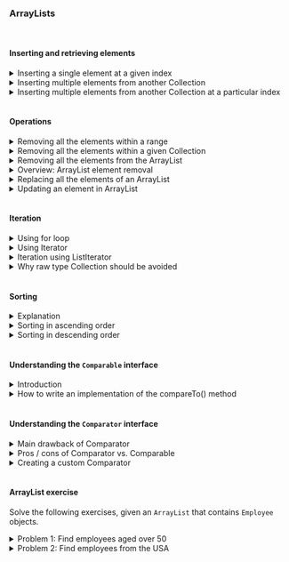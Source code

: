 ### ArrayLists

<br />

#### Inserting and retrieving elements 

<details>
<summary>Inserting a single element at a given index</summary>

`list.add(int index, E element);`

</details>


<details>
<summary>Inserting multiple elements from another Collection</summary>

`list.addAll(Collection c);`

</details>


<details>
<summary>Inserting multiple elements from another Collection at a particular index</summary>

`list.addAll(int index, Collection c);`

</details>

<br />

#### Operations

<details>
<summary>Removing all the elements within a range</summary>

This method is not defined in the `List` class.
So, it can be used only when the reference type is also `ArrayList` and not `List`.

`list.removeRange(int fromIndex, int toIndex);`

</details>


<details>
<summary>Removing all the elements within a given Collection</summary>

`list.removeAll(Collection c);`

</details>


<details>
<summary>Removing all the elements from the ArrayList</summary>

`list.clear();`

<blockquote>
We saw that <code>remove(int index)</code> removes a method at the given index and <code>remove(Object o)</code> removes the given object from the <code>ArrayList</code>.
Suppose we have an <code>ArrayList</code> that contains five elements, i.e., <code>[13, 21, 43, 2, 9]</code>.
Now, if we do <code>list.remove(2)</code>, then which overloaded method will be called?
Will <code>remove(int index)</code> be called or <code>remove(Object o)</code> be called?
<code>remove(int index)</code> will be called because we are passing a primitive to the <code>remove</code> method.
If we want to delete element **2**, we should call <code>remove(Integer.valueOf(2))</code> because elements are stored in an <code>ArrayList</code> as objects and not primitives.
</blockquote>

</details>


<details>
<summary>Overview: ArrayList element removal</summary>

```java
import java.util.ArrayList;
import java.util.List;

public class ArrayListDemo {
    public static void main(String[] args) {
        List<Integer> list = new ArrayList<>();
        list.add(10);
        list.add(20);
        list.add(30);
        list.add(40);
        list.add(50);
        list.add(60);
        list.add(70);
        list.add(80);

        System.out.println(list);

        list.remove(1);  // This will remove the element at index 1 i.e 20.
        System.out.println(list);

        list.remove(Integer.valueOf(30)); // This will remove 30 from the list
        System.out.println(list);

        list.clear(); //This will remove all the elements from the list.
        System.out.println(list);
    }
}
```

</details>


<details>
<summary>Replacing all the elements of an ArrayList</summary>

```java
import java.util.ArrayList;
import java.util.List;

public class ArrayListDemo {
	public static void main(String[] args) {
		List<String> list = new ArrayList<>();
		list.add("apple");
		list.add("banana");

		list.replaceAll((element) -> element.toUpperCase());

		System.out.println(list);
	}
}
```

</details>


<details>
<summary>Updating an element in ArrayList</summary>

`list.set(int index, E e);`

</details>

<br />

#### Iteration

<details>
<summary>Using for loop</summary>

This section is omitted for now.

</details>


<details>
<summary>Using Iterator</summary>

The `iterator()` method in `ArrayList` returns an `Iterator` type object.
The `Iterator` interface declares the below methods that help with iterating an `ArrayList`.

1. `hasNext()` - This method returns true if there are more elements in the list; otherwise, it returns false.
2. `next()` - This method returns the next element in the list. Before calling `next()`, we should always call `hasNext()` to verify that there is an element; otherwise, `NoSuchElementException` will be thrown.
3. `remove()` - This method removes the last element returned by the iterator. It can be called only once per call to the `next()` method.
4. `forEachRemaining(Consumer<? super E> action)` - This method was introduced in Java 8. It performs the given action for each remaining element until all elements have been processed or the action throws an exception. This method's benefit is that we do not need to check if there is a next element every time.

**Example**: Iterating an `ArrayList` using `Iterator`

```java
import java.util.ArrayList;
import java.util.Iterator;
import java.util.List;

public class ArrayListDemo {
	public static void main(String[] args) {
		List<Integer> list = new ArrayList<>();
		list.add(10);
		list.add(20);
		list.add(30);
		list.add(40);
		list.add(10);

		Iterator<Integer> itr = list.iterator();

		while(itr.hasNext()) {
			System.out.println(itr.next());
		}

		// Iterating using forEachRemaining() method
		System.out.println("Iterating using forEachRemaining() method");
		Iterator<Integer> newItr = list.iterator();
		newItr.forEachRemaining(element -> System.out.println(element));
	}
}
```

If we try to directly remove an element while iterating an `ArrayList` using an iterator, then `ConcurrentModificationException` will also be thrown.
We should always use the `remove()` method in the iterator to remove an element from the `ArrayList`.

The below program will fail because we are trying to delete the element from the list directly.

```java
import java.util.ArrayList;
import java.util.Iterator;
import java.util.List;

public class ArrayListDemo {
	public static void main(String[] args) {
		List<Integer> list = new ArrayList<>();
		list.add(10);
		list.add(20);
		list.add(30);
		list.add(40);
		list.add(10);

		Iterator<Integer> itr = list.iterator();
		while (itr.hasNext()) {
			int next = itr.next();
			if (next == 30) { list.remove(Integer.valueOf(30)); }
		}
	}
}
```

The code shown below is the correct way to delete an element from the list.

```java
import java.util.ArrayList;
import java.util.Iterator;
import java.util.List;

public class ArrayListDemo {
	public static void main(String[] args) {
		List<Integer> list = new ArrayList<>();
		list.add(10);
		list.add(20);
		list.add(30);
		list.add(40);
		list.add(10);

		Iterator<Integer> itr = list.iterator();
		while (itr.hasNext()) {
			int next = itr.next();
			if (next == 30) { itr.remove(); }
		}
		System.out.println(list);
	}
}
```

`ConcurrentModificationException` will also be thrown if an element is added to the `ArrayList` after the iterator is created.

```java
import java.util.ArrayList;
import java.util.Iterator;
import java.util.List;

public class ArrayListDemo {
	public static void main(String[] args) {
		List<Integer> list = new ArrayList<>();
		list.add(34);
		list.add(45);

		Iterator<Integer> itr = list.iterator();
		list.add(54);
		while (itr.hasNext()) { System.out.println(itr.next()); }
	}
}
```

</details>


<details>
<summary>Iteration using ListIterator</summary>

The `Iterator` provides very limited capabilities as we can iterate only in the forward direction and we can't update or insert an element to the list while iterating.
To overcome these problems, we can use `ListIterator`.
The `listIterator()` method returns an object of type `ListIterator` which can then be used to iterate the `ArrayList`.

Below are the methods that are available in the `ListIterator` interface.

1. `hasNext()` - This method is used to check if there is a next element in the list when the list is iterated in the forward direction.
2. `next()` - This method returns the next element in the list and advances the cursor position.
3. `hasPrevious()` - This method is used to check if there is a next element in the list when the list is iterated in the backward direction.
4. `previous()` - This method returns the previous element in the list and moves the cursor position backward.
5. `nextIndex()` - This method returns the index of the element that would be returned by a subsequent call to `next()`. It returns the list size if the list iterator is at the end of the list.
6. `previousIndex()` - This method returns the index of the element that would be returned by a subsequent call to `previous()`. It returns **-1** if the list iterator is at the beginning of the list.
7. `remove()` - This method removes the last element that was returned by `next()` or `previous()` from the list. This call can only be made once per call to `next()` or `previous()`. It can be made only if `add()` has not been called after the last call to `next()` or `previous()`.
8. `set(E e)` - This method replaces the last element returned by `next()` or `previous()` with the specified element. This call can be made only if neither `remove()` nor `add()` have been called after the last call to `next()` or `previous()`.
9. `add(E e)` - This method inserts the specified element into the list. The element is inserted immediately before the element that would be returned by `next()`, if any, and after the element that would be returned by `previous()`, if any.

The below example shows `ListIterator` working.

```java
import java.util.ArrayList;
import java.util.List;
import java.util.ListIterator;

public class ArrayListDemo {
	public static void main(String[] args) {
		List<Integer> list = new ArrayList<>();
		list.add(10);
		list.add(20);
		list.add(30);
		list.add(40);

		// Getting ListIterator
		ListIterator<Integer> listIterator = list.listIterator();

		// Traversing elements
		System.out.println("Forward Direction Iteration:");
		while (listIterator.hasNext()) {
			System.out.println("Next element is " + listIterator.next() + 
			" and next index is " + listIterator.nextIndex());
		}

		// Traversing elements, the iterator is at the end at this point
		System.out.println("Backward Direction Iteration:");
		while (listIterator.hasPrevious()) {
			System.out.println("Previous element is " + listIterator.previous() + 
			" and previous index is " + listIterator.previousIndex());
		}
	}
}
```

</details>


<details>
<summary>Why raw type Collection should be avoided</summary>

Whenever we create a `Collection`, we should provide the type of object it can hold.
This is called parameterized type `Collection`.
A raw type `Collection` does not have any type of safety, and an object of any type can be inserted into it.
In the below example, we have created a raw type `ArrayList`.
Elements of `Integer` and `String` type are added to it.
This code will compile but will fail at run-time with `ClassCastException`.
This would have been avoided if we had used parameterized type.

```java
import java.util.ArrayList;
import java.util.List;

public class ArrayListDemo {
	public static void doSomeWork(List list) {
		list.add("India");
	}

	public static void main(String[] args) {
		List list = new ArrayList<>();
		list.add(10);
		list.add(20);
		doSomeWork(list);

		Integer i = (Integer) list.get(2);
	}
}
```

</details>

<br />

#### Sorting

<details>
<summary>Explanation</summary>

In Java 8, the `sort(Comparator<? super E> c)` method was added to the `List` interface.
If we look at the implementation of the `Collections.sort()` method, then we will find that it internally calls the `sort()` method of the `List` interface.
The code is shown below:

```
public static <T extends Comparable<? super T>> void sort(List<T> list) {
    list.sort(null);
}
```

Let's see how the `sort()` method if the `List` interface sorts a list.
When the `sort()` method is called, an array containing all elements in this list is created and sorted.
After sorting the array, the list is iterated and each element is reset from the corresponding position in the array.

The elements are first copied to an array and then sorted because it takes less time to sort a _linked list_ using this approach.

</details>


<details>
<summary>Sorting in ascending order</summary>

The `Collections` class contains a `sort(List<T> list)` method, which is used to sort an `ArrayList`.
This method takes an `ArrayList` as input and sorts it in ascending order.

In the `sort(List<T> list)` method, `T` represents the type of object that is stored in the `ArrayList`.
The `Collections.sort(List<T> list)` method takes an `ArrayList` of type `T` object as input.
`T` must implement the `Comparable` interface; otherwise, the code will not compile.

```java
import java.util.ArrayList;
import java.util.Collections;
import java.util.List;

public class ArrayListSortAscendingDemo {
    
    public static void main(String[] args) {
        List<Integer> list = new ArrayList<>();
        list.add(36);
        list.add(15);
        list.add(11);
        list.add(83);
        list.add(37);
        list.add(97);
        
        Collections.sort(list);
        System.out.println("ArrayList is in ascending order: " + list);
    }
    
}
```

**Output**:

```
ArrayList is in ascending order: [11, 15, 36, 37, 83, 97]
```

There is another way to sort an `ArrayList` using **streams**, which is a feature added in Java 8.

Once a stream is created, then we can use the `sorted()` method of the **Stream** class, which returns the stream of objects in sorted order.

```java
import java.util.ArrayList;
import java.util.List;
import java.util.stream.Collectors;

public class ArrayListStreamSortAscendingDemo {

    public static void main(String[] args) {
        List<Integer> list = new ArrayList<>();
        list.add(36);
        list.add(15);
        list.add(11);
        list.add(83);
        list.add(37);
        list.add(97);

        List<Integer> sortedList = list.stream().sorted().collect(Collectors.toList());
        System.out.println("ArrayList is in ascending order: " + list);
    }

}
```

**Output**:

```
ArrayList is in ascending order: [11, 15, 36, 37, 83, 97]
```

</details>


<details>
<summary>Sorting in descending order</summary>

There is another overloaded version of the `sort()` method, i.e., `sort(List<T> list, Comparator<? super T> c)`, which takes a `List` and `Comparator` object as input.

```java
import java.util.ArrayList;
import java.util.Collections;
import java.util.List;

public class ArrayListSortDescendingDemo {
    
    public static void main(String[] args) {
        List<Integer> list = new ArrayList<>();
        list.add(36);
        list.add(15);
        list.add(11);
        list.add(83);
        list.add(37);
        list.add(97);
        
        Collections.sort(list, Collections.reverseOrder());
        System.out.println("ArrayList is in descending order: " + list);
    }
    
}
```

**Output**:

```
ArrayList is in descending order: [97, 83, 37, 36, 15, 11]
```

The `ArrayList` can be sorted in reverse order using streams by passing `Comparator.reverseOrder()` to the `sorted()` method.

```java
import java.util.ArrayList;
import java.util.Comparator;
import java.util.List;
import java.util.stream.Collectors;

public class ArrayListStreamSortDescendingDemo {

    public static void main(String[] args) {
        List<Integer> list = new ArrayList<>();
        list.add(36);
        list.add(15);
        list.add(11);
        list.add(83);
        list.add(37);
        list.add(97);

        list.stream().sorted(Comparator.reverseOrder()).collect(Collectors.toList());
        System.out.println("ArrayList is in descending order: " + list);
    }

}
```

**Output**:

```
ArrayList is in descending order: [97, 83, 37, 36, 15, 11]
```

</details>

<br />

#### Understanding the `Comparable` interface

<details>
<summary>Introduction</summary>

The `Collections.sort()` method sorts the given `List` in ascending order.
How does the `sort()` method decide which element is smaller and which one is larger?

Each numeric wrapper class (`Integer`, `Double`, or `Long`), the `String` class, and the `Date` class implements an interface called `Comparable`.
This interface contains a `compareTo(T o)` method which is used by sorting methods to srot the `Collection`.
This method returns a negative integer, zero, or a positive integer if the `this` object is less than, equal to, or greater than the object passed as an argument.

<blockquote>
If we use the <code>Collections.sort(List<T> list)</code> method to sort an <code>ArrayList</code>, then the class whose objects are stored in the <code>ArrayList</code> must implement the <code>Comparable</code> interface.
If the <code>ArrayList</code> stores an <code>Integer</code>, a <code>Long</code>, or a <code>String</code>, then we don't need to worry as these classes already implement the <code>Comparable</code> interface.
But if the <code>ArrayList</code> stores a custom class object, then that class must implement the <code>Comparable</code> interface.
</blockquote>

In the below example, we have a custom class called `Employee`.
We have stored some `Employee` objects in an `ArrayList`, and we need to sort it.
The below example will not compile as the `Employee` class does not implement the `Comparable` interface.

```java
import java.util.ArrayList;
import java.util.Collections;
import java.util.List;

class Employee {
    String name;
    int age;
    public Employee(String name, int age) {
        super();
        this.name = name;
        this.age = age;
    }
}

public class ArrayListComparableDemo {
    public static void main(String[] args) {
        List<Employee> list = new ArrayList<>();
        list.add(new Employee("Jane", 29));
        list.add(new Employee("Alex", 54));
        
        Collections.sort(list);
        System.out.println("ArrayList in ascending order: " + list);
    }
}
```

In the below example, the `Employee` class implements the `Comparable` interface.
The code will run successfully and will sort the `Employee` objects in ascending order of their age.

```java
import java.util.ArrayList;
import java.util.Collections;
import java.util.List;

class Employee implements Comparable<Employee> {
    String name;
    int age;
    public Employee(String name, int age) {
        this.name = name;
        this.age = age;
    }
    @Override
    public int compareTo(Employee employee) {
        /* 
         * Sort the employees based on age in ascending order.
         * Returns a negative integer, zero, or a positive integer according to whether the age of this Employee
         *   is less than, equal to, or greater than the specified object.
         */
        return this.age = employee.age;
    }
}

public class ArrayListComparableDemo {
    public static void main(String[] args) {
        List<Employee> list = new ArrayList<>();
        list.add(new Employee("Jane", 29));
        list.add(new Employee("Alex", 54));
        list.add(new Employee("Matt", 19));
        list.add(new Employee("Roy", 72));

        Collections.sort(list);
        for (Employee emp : list) {
            System.out.println("Employee Name: " + emp.name + ", Employee Age: " + emp.age);
        }
    }
}
```

**Output**

```
Employee Name: Jane, Employee Age: 29
Employee Name: Alex, Employee Age: 29
Employee Name: Matt, Employee Age: 29
Employee Name: Roy, Employee Age: 29
```

</details>


<details>
<summary>How to write an implementation of the compareTo() method</summary>

Let's say you have a custom class, and you need to write the implementation of the `compareTo()` method.

The first step will be to select the fields within that class where you need to sort the objects.
For example, if you have a `Vehicle` class, you might want to sort vehicles based on the year in which they were sold.

Once you have decided the field whre the sorting will be done, then the second step will be to write the implementation of the `compareTo()` method.
The `compareTo(T o)` method takes only one object as an input.
The comparison is made with the calling object.
Let's say we have two `Vehicle` class objects.

```
Vehicle v_1 = new Vehicle();
Vehicle v_2 = new Vehicle();
```

Then `v_1.compareTo(v2)` should return:

1. **-1** if the production year of `v_1` is less than the production year of `v_2`.
2. **1** if the production year of `v_1` is greater than the production year of `v_2`.
3. **0** if the production year of `v_1` is equal to the production year of `v_2`.

If we need to sort the `Vehicle` class on the basis of the year it was made, the logic will look as below:

```java
import java.util.ArrayList;
import java.util.Collections;
import java.util.List;

class Vehicle implements Comparable<Vehicle> {
    String brand;
    Integer makeYear;
    public Vehicle(String brand, Integer makeYear) {
        this.brand = brand;
        this.makeYear = makeYear;
    }
    @Override
    public int compareTo(Vehicle o) {
        /*
         * The compareTo() method of the Integer class can also be used:
         *   return this.makeYear.compareTo(o.makeYear);
         */
        return this.makeYear - o.makeYear;
    }
}

public class ArrayListComparableDemo {
    public static void main(String[] args) {
        List<Vehicle> list = new ArrayList<>();
        list.add(new Vehicle("Volkswagen", 2010));
        list.add(new Vehicle("Audi", 2009));
        list.add(new Vehicle("Ford", 2001));
        list.add(new Vehicle("BMW", 2015));

        Collections.sort(list);
        for (Vehicle vehicle1 : list) {
            System.out.println("Vehicle Brand: " + vehicle1.brand + ", Vehicle Make: " + vehicle1.makeYear);
        }
    }
}
```

**Output**

```
Vehicle Brand: Ford, Vehicle Make: 2001
Vehicle Brand: Audi, Vehicle Make: 2009
Vehicle Brand: Volkswagen, Vehicle Make: 2010
Vehicle Brand: BMW, Vehicle Make: 2015
```

If we need to sort the `Vehicle` class on the basis of the brand name, the logic will be as below:

```java
import java.util.ArrayList;
import java.util.Collections;
import java.util.List;

class Vehicle implements Comparable<Vehicle> {
    String brand;
    Integer makeYear;
    public Vehicle(String brand, Integer makeYear) {
        this.brand = brand;
        this.makeYear = makeYear;
    }
    @Override
    public int compareTo(Vehicle o) {
        /*
         * Using the compareTo() method of the String class.
         */
        return this.brand.compareTo(o.brand);
    }
}

public class ArrayListComparableDemo {
    public static void main(String[] args) {
        List<Vehicle> list = new ArrayList<>();
        list.add(new Vehicle("Volkswagen", 2010));
        list.add(new Vehicle("Audi", 2009));
        list.add(new Vehicle("Ford", 2001));
        list.add(new Vehicle("BMW", 2015));

        Collections.sort(list);
        for (Vehicle vehicle1 : list) {
            System.out.println("Vehicle Brand: " + vehicle1.brand + ", Vehicle Make: " + vehicle1.makeYear);
        }
    }
}
```

**Output**

```
Vehicle Brand: Audi, Vehicle Make: 2009
Vehicle Brand: BMW, Vehicle Make: 2015
Vehicle Brand: Ford, Vehicle Make: 2001
Vehicle Brand: Volkswagen, Vehicle Make: 2010
```

</details>

<br />

#### Understanding the `Comparator` interface

<details>
<summary>Main drawback of Comparator</summary>

One of the major drawbacks of using a `Comparable` interface is that the comparing logic becomes fixed.
For instance, if we have a `Vehicle` class, then it can be sorted either on the basis of the brand or the production year depending on the implementation of the `compareTo()` method.

</details>

<details>
<summary>Pros / cons of Comparator vs. Comparable</summary>

If we need some flexibility in sorting, we should use the `Comparator` interface instead of the `Comparable` interface.
The `Comparator` interface has a method

`compare(T o1, T o2)`

which takes two objects, `o1` and `o2` as parameters. It returns

- **-1** if `o1 < o2`
- **1** if `o1 > o2`
- **0** if `o1 == o2`

If we need to use the `Comparator` interface, then we can't use the `Collections.sort(List<T> t)` method as `T` should implement the `Comparable` interface.
There is another overloaded method

`sort(List<T> list, Comparator<? super T> c)`

that takes the list as well as a `Comparator` object as input.
It then sorts the list based on the logic provided in the `Comparator` implementation.

</details>

<details>
<summary>Creating a custom Comparator</summary>

The below code shows how to create a custom `Comparator`.
We will create two custom comparators: one for sorting by brand and one for sorting by year.

#### `BrandComparator.java`

```java
import java.util.Comparator;

class BrandComparator implements Comparator<Vehicle> {
    @Override
    public int compare(Vehicle o1, Vehicle o2) {
        return o1.brand.compareTo(o2.brand);
    }
}
```

#### `MakeYearComparator.java`

```java
import java.util.Comparator;

class MakeYearComparator implements Comparator<Vehicle> {
    @Override
    public int compare(Vehicle o1, Vehicle o2) {
        return o1.makeYear.compareTo(o2.makeYear);
    }
}
```

#### `Vehicle.java`

```java
class Vehicle {
    String brand;
    Integer makeYear;
    public Vehicle(String brand, Integer makeYear) {
        super();
        this.brand = brand;
        this.makeYear = makeYear;
    }
}
```

In the below example, we have used both the Comparators to sort on the basis of brand and production year.

#### `ArrayListComparatorDemo.java`

```java
import java.util.ArrayList;
import java.util.Collections;
import java.util.List;

public class ArrayListComparatorDemo1 {
	public static void main(String[] args) {
		List<Vehicle> list = new ArrayList<>();
		list.add(new Vehicle("Volkswagen", 2010));
		list.add(new Vehicle("Audi", 2009));
		list.add(new Vehicle("Ford", 2001));
		list.add(new Vehicle("BMW", 2015));

        System.out.println("Sorting by brand name.");
		Collections.sort(list, new BrandComparator());
		for (Vehicle vehicle : list) {
			System.out.println("Vehicle Brand: " + vehicle.brand + ", Vehicle Make: " + vehicle.makeYear);
		}
		
		System.out.println("Sorting by make year.");
		Collections.sort(list, new MakeYearComparator());
		for (Vehicle vehicle : list) {
			System.out.println("Vehicle Brand: " + vehicle.brand + ", Vehicle Make: " + vehicle.makeYear);
		}
	}
}
```

We can also use an anonymous class in the sort method instead of creating a separate class that implements Comparator. This is shown in the below example.

#### `Vehicle.java`

```java
class Vehicle {
    String brand;
    Integer makeYear;
    public Vehicle(String brand, Integer makeYear) {
        super();
        this.brand = brand;
        this.makeYear = makeYear;
    }
}
```

#### `ArrayListComparatorDemo2.java`

```java
import java.util.ArrayList;
import java.util.Collections;
import java.util.Comparator;
import java.util.List;

public class ArrayListComparatorDemo2 {
    
    public static void main(String[] args) {
        List<Vehicle> list = new ArrayList<>();
        list.add(new Vehicle("Volkswagen", 2010));
        list.add(new Vehicle("Audi", 2009));
        list.add(new Vehicle("Ford", 2001));
        list.add(new Vehicle("BMW", 2015));
        System.out.println("Sorting by brand name");
        Collections.sort(list, new Comparator<Vehicle>() {
            
            @Override
            public int compare(Vehicle o1, Vehicle o2) {
                return o1.brand.compareTo(o2.brand);
            }
        });

        for (Vehicle vehicle : list) {
            System.out.println("Vehicle Brand: " + vehicle.brand + ", Vehicle Make: " + vehicle.makeYear);
        }

        System.out.println("Sorting by make year");
        Collections.sort(list, new Comparator<Vehicle>() {
            
            @Override
            public int compare(Vehicle o1, Vehicle o2) {
                return o1.makeYear.compareTo(o2.makeYear);
            }
        });
        
        for (Vehicle vehicle : list) {
            System.out.println("Vehicle Brand: " + vehicle.brand + ", Vehicle Make: " + vehicle.makeYear);
        }
    }
    
}
```

The above code can be further simplified if we use a lambda expression instead of anonymous classes.

#### `ArrayListComparatorDemo3.java`

```java
import java.util.ArrayList;
import java.util.Collections;
import java.util.List;

public class ArrayListComparatorDemo3 {
    
    public static void main(String[] args) {
        List<Vehicle> list = new ArrayList<>();
        list.add(new Vehicle("Volkswagen", 2010));
        list.add(new Vehicle("Audi", 2009));
        list.add(new Vehicle("Ford", 2001));
        list.add(new Vehicle("BMW", 2015));
        System.out.println("Sorting by brand name");
        Collections.sort(list, (o1, o2) -> o1.brand.compareTo(o2.brand));

        for (Vehicle vehicle : list) {
            System.out.println("Vehicle Brand: " + vehicle.brand + ", Vehicle Make: " + vehicle.makeYear);
        }
    }
    
}
```

</details>

<br />

#### ArrayList exercise

Solve the following exercises, given an `ArrayList` that contains `Employee` objects.

<details>
<summary>Problem 1: Find employees aged over 50</summary>

Print the names of all employees whose agw is more than 50.

```java
import java.util.ArrayList;
import java.util.Collections;
import java.util.Iterator;
import java.util.List;

public class ArrayListExercise {

    class Employee implements Comparable<Employee> {
        String name;
        int age;
        String country;
        public Employee(String name, int age, String country) {
            this.name = name;
            this.age = age;
            this.country = country;
        }
        @Override
        public int compareTo(Employee employee) { return this.age = employee.age; }
    }
    
    public static void main(String[] args) {
        List<Employee> list = new ArrayList<>();
        list.add(new Employee("Alex", 23, "USA"));
        list.add(new Employee("Dave", 34, "India"));
        list.add(new Employee("Carl", 21, "USA"));
        list.add(new Employee("Joe", 56, "Russia"));
        list.add(new Employee("Amit", 64, "China"));
        list.add(new Employee("Ryan", 19, "Brazil"));
        
        list.stream().filter(e -> e.age > 50).forEach(System.out::println);
    }
    
}
```

</details>


<details>
<summary>Problem 2: Find employees from the USA</summary>

Remove all the Employees from the List who reside in the USA.

```java
import java.util.ArrayList;
import java.util.Collections;
import java.util.Iterator;
import java.util.List;

public class ArrayListExercise {
    
    static class Employee implements Comparable<Employee> {
        String name;
        int age;
        String country;
        public Employee(String name, int age, String country) {
            this.name = name;
            this.age = age;
            this.country = country;
        }
        @Override
        public int compareTo(Employee employee) { return this.age = employee.age; }
    }
    
    public static void main(String[] args) {
        List<Employee> list = new ArrayList<>();
        list.add(new Employee("Alex", 23, "USA"));
        list.add(new Employee("Dave", 34, "India"));
        list.add(new Employee("Carl", 21, "USA"));
        list.add(new Employee("Joe", 56, "Russia"));
        list.add(new Employee("Amit", 64, "China"));
        list.add(new Employee("Ryan", 19, "Brazil"));
        
        list.removeIf(e -> e.country.equalsIgnoreCase("USA"));
        System.out.println(list);
    }
    
}
```

</details>
